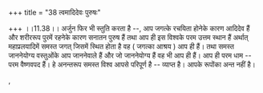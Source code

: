 +++
title = "38 त्वमादिदेवः पुरुषः"

+++
।।11.38।। अर्जुन फिर भी स्तुति करता है --, आप जगत्के रचयिता होनेके कारण
आदिदेव हैं और शरीररूप पुरमें रहनेके कारण सनातन पुरुष हैं तथा आप ही इस
विश्वके परम उत्तम स्थान हैं अर्थात् महाप्रलयादिमें समस्त जगत् जिसमें
स्थित होता है वह ( जगत्का आश्रय ) आप ही हैं। तथा समस्त जाननेयोग्य
वस्तुओंके आप जाननेवाले हैं और जो जाननेयोग्य हैं वह भी आप ही हैं। आप ही
परम धाम -- परम वैष्णवपद हैं। हे अनन्तरूप समस्त विश्व आपसे परिपूर्ण है --
व्याप्त है। आपके रूपोंका अन्त नहीं है।  
  
,
